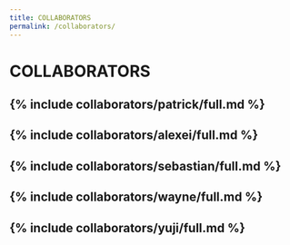 ```yaml
---
title: COLLABORATORS
permalink: /collaborators/
---
```


# COLLABORATORS

## {% include collaborators/patrick/full.md %}

## {% include collaborators/alexei/full.md %}

## {% include collaborators/sebastian/full.md %}

## {% include collaborators/wayne/full.md %}

## {% include collaborators/yuji/full.md %}
